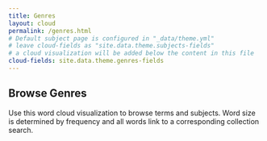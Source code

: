 ```yaml
---
title: Genres
layout: cloud
permalink: /genres.html
# Default subject page is configured in "_data/theme.yml"
# leave cloud-fields as "site.data.theme.subjects-fields"
# a cloud visualization will be added below the content in this file
cloud-fields: site.data.theme.genres-fields
---
```


## Browse Genres

Use this word cloud visualization to browse terms and subjects.
Word size is determined by frequency and all words link to a corresponding collection search.
